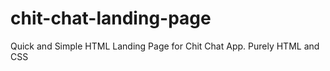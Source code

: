 # chit-chat-landing-page


Quick and Simple HTML Landing Page for Chit Chat App.
Purely HTML and CSS
